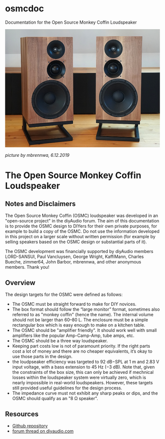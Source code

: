 # osmcdoc

Documentation for the Open Source Monkey Coffin Loudspeaker

![Picture of the osmc](pictures/osmc_photo_readme.jpg)

_picture by mbrennwa, 6.12.2019_

#  The Open Source Monkey Coffin Loudspeaker

## Notes and Disclaimers

The Open Source Monkey Coffin (OSMC) loudspeaker was developed in an "open-source project" in the diyAudio forum. The aim of this documentation is to provide the OSMC design to DIYers for their own private purposes, for example to build a copy of the OSMC. Do not use the information developed in this project on a larger scale without written permission (for example by selling speakers based on the OSMC design or substantial parts of it).

The OSMC development was financially supported by diyAudio members LORD-SANSUI, Paul Vancluysen, George Wright, KaffiMann, Charles Bueche, zimmer64, John Barbor, mbrennwa, and other anonymous members. Thank you!


## Overview

The design targets for the OSMC were defined as follows:

- The OSMC must be straight forward to make for DIY novices.
- The box format should follow the “large monitor” format, sometimes also referred to as "monkey coffin" (hence the name). The internal volume should
not be larger than 60–80 L. The enclosure must be a simple rectangular box which is easy enough to make on a kitchen table.
- The OSMC should be "amplifier friendly". It should work well with small amplifiers like the popular Amp-Camp-Amp, tube amps, etc.
- The OSMC should be a three way loudspeaker.
- Keeping part costs low is not of paramount priority. If the right parts cost a lot of money and there are no cheaper equivalents, it’s okay to use those
parts in the design.
- the loudpseaker efficiency was targeted to 92 dB−SPL at 1 m and 2.83 V input voltage, with a bass extension to 45 Hz (−3 dB). Note that, given the constraints of the box size, this can only be achieved if mechnical losses within the loudspeaker system were virtually zero, which is nearly impossible in real-world loudspeakers. However, these targets still provided useful guidelines for the design process.
- The impedance curve must not exhibit any sharp peaks or dips, and the OSMC should qualify as an "8 Ω speaker".

## Resources

- [Github repository](https://github.com/mbrennwa/osmcdoc)
- [forum thread on diyaudio.com](https://www.diyaudio.com/forums/multi-way/327594-source-monkey-box.html)
